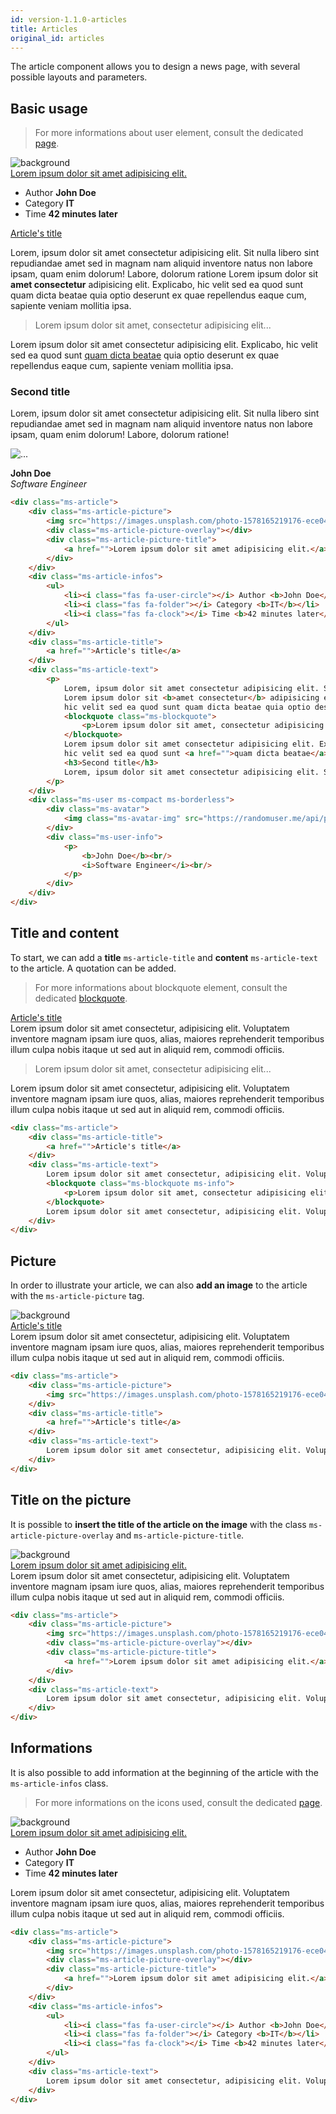 ```yaml
---
id: version-1.1.0-articles
title: Articles
original_id: articles
---
```


The article component allows you to design a news page, with several possible layouts and parameters.

## Basic usage

> For more informations about user element, consult the dedicated [page](users.md).

<div class="ms-browser">
    <div class="ms-tab-browser">
        <div class="ms-dot red"></div>
        <div class="ms-dot yellow"></div>
        <div class="ms-dot green"></div>
    </div>
    <div class="ms-content">
        <div class="ms-article">
            <div class="ms-article-picture">
                <img src="https://images.unsplash.com/photo-1578165219176-ece04edbd053?ixlib=rb-1.2.1&ixid=eyJhcHBfaWQiOjEyMDd9&auto=format&fit=crop&w=1350&q=80" alt="background">
                <div class="ms-article-picture-overlay"></div>
                <div class="ms-article-picture-title">
                    <a href="">Lorem ipsum dolor sit amet adipisicing elit.</a>
                </div>
            </div>
            <div class="ms-article-infos">
                <ul>
                    <li><i class="fas fa-user-circle"></i> Author <b>John Doe</b></li>
                    <li><i class="fas fa-folder"></i> Category <b>IT</b></li>
                    <li><i class="fas fa-clock"></i> Time <b>42 minutes later</b></li>
                </ul>
            </div>
            <div class="ms-article-title">
                <a href="">Article's title</a>
            </div>
            <div class="ms-article-text">
                <p>
                    Lorem, ipsum dolor sit amet consectetur adipisicing elit. Sit nulla libero sint repudiandae amet sed in magnam nam aliquid inventore natus non labore ipsam, quam enim dolorum! Labore, dolorum ratione
                    Lorem ipsum dolor sit <b>amet consectetur</b> adipisicing elit. Explicabo, 
                    hic velit sed ea quod sunt quam dicta beatae quia optio deserunt ex quae repellendus eaque cum, sapiente veniam mollitia ipsa.
                    <blockquote class="ms-blockquote">
                        <p>Lorem ipsum dolor sit amet, consectetur adipisicing elit...</p>
                    </blockquote>
                    Lorem ipsum dolor sit amet consectetur adipisicing elit. Explicabo, 
                    hic velit sed ea quod sunt <a href="">quam dicta beatae</a> quia optio deserunt ex quae repellendus eaque cum, sapiente veniam mollitia ipsa.
                    <h3>Second title</h3>
                    Lorem, ipsum dolor sit amet consectetur adipisicing elit. Sit nulla libero sint repudiandae amet sed in magnam nam aliquid inventore natus non labore ipsam, quam enim dolorum! Labore, dolorum ratione!
                </p>
            </div>
            <div class="ms-user ms-compact ms-borderless">
                <div class="ms-avatar">
                    <img class="ms-avatar-img" src="https://randomuser.me/api/portraits/women/68.jpg" alt="...">
                </div>
                <div class="ms-user-info">
                    <p>
                        <b>John Doe</b><br/>
                        <i>Software Engineer</i><br/>
                    </p>
                </div>
            </div>
        </div>
    </div>
</div>

``` html
<div class="ms-article">
    <div class="ms-article-picture">
        <img src="https://images.unsplash.com/photo-1578165219176-ece04edbd053?ixlib=rb-1.2.1&ixid=eyJhcHBfaWQiOjEyMDd9&auto=format&fit=crop&w=1350&q=80" alt="background">
        <div class="ms-article-picture-overlay"></div>
        <div class="ms-article-picture-title">
            <a href="">Lorem ipsum dolor sit amet adipisicing elit.</a>
        </div>
    </div>
    <div class="ms-article-infos">
        <ul>
            <li><i class="fas fa-user-circle"></i> Author <b>John Doe</b></li>
            <li><i class="fas fa-folder"></i> Category <b>IT</b></li>
            <li><i class="fas fa-clock"></i> Time <b>42 minutes later</b></li>
        </ul>
    </div>
    <div class="ms-article-title">
        <a href="">Article's title</a>
    </div>
    <div class="ms-article-text">
        <p>
            Lorem, ipsum dolor sit amet consectetur adipisicing elit. Sit nulla libero sint repudiandae amet sed in magnam nam aliquid inventore natus non labore ipsam, quam enim dolorum! Labore, dolorum ratione
            Lorem ipsum dolor sit <b>amet consectetur</b> adipisicing elit. Explicabo, 
            hic velit sed ea quod sunt quam dicta beatae quia optio deserunt ex quae repellendus eaque cum, sapiente veniam mollitia ipsa.
            <blockquote class="ms-blockquote">
                <p>Lorem ipsum dolor sit amet, consectetur adipisicing elit...</p>
            </blockquote>
            Lorem ipsum dolor sit amet consectetur adipisicing elit. Explicabo, 
            hic velit sed ea quod sunt <a href="">quam dicta beatae</a> quia optio deserunt ex quae repellendus eaque cum, sapiente veniam mollitia ipsa.
            <h3>Second title</h3>
            Lorem, ipsum dolor sit amet consectetur adipisicing elit. Sit nulla libero sint repudiandae amet sed in magnam nam aliquid inventore natus non labore ipsam, quam enim dolorum! Labore, dolorum ratione!
        </p>
    </div>
    <div class="ms-user ms-compact ms-borderless">
        <div class="ms-avatar">
            <img class="ms-avatar-img" src="https://randomuser.me/api/portraits/women/68.jpg" alt="...">
        </div>
        <div class="ms-user-info">
            <p>
                <b>John Doe</b><br/>
                <i>Software Engineer</i><br/>
            </p>
        </div>
    </div>
</div>
```

## Title and content

To start, we can add a **title** `ms-article-title` and **content** `ms-article-text` to the article. A quotation can be added.

> For more informations about blockquote element, consult the dedicated [blockquote](typography.md#blockquote).

<div class="ms-article">
    <div class="ms-article-title">
        <a href="">Article's title</a>
    </div>
    <div class="ms-article-text">
        Lorem ipsum dolor sit amet consectetur, adipisicing elit. Voluptatem inventore magnam ipsam iure quos, alias, maiores reprehenderit temporibus illum culpa nobis itaque ut sed aut in aliquid rem, commodi officiis.
        <blockquote class="ms-blockquote ms-info">
            <p>Lorem ipsum dolor sit amet, consectetur adipisicing elit...</p>
        </blockquote>
        Lorem ipsum dolor sit amet consectetur, adipisicing elit. Voluptatem inventore magnam ipsam iure quos, alias, maiores reprehenderit temporibus illum culpa nobis itaque ut sed aut in aliquid rem, commodi officiis.
    </div>
</div>

``` html
<div class="ms-article">
    <div class="ms-article-title">
        <a href="">Article's title</a>
    </div>
    <div class="ms-article-text">
        Lorem ipsum dolor sit amet consectetur, adipisicing elit. Voluptatem inventore magnam ipsam iure quos, alias, maiores reprehenderit temporibus illum culpa nobis itaque ut sed aut in aliquid rem, commodi officiis.
        <blockquote class="ms-blockquote ms-info">
            <p>Lorem ipsum dolor sit amet, consectetur adipisicing elit...</p>
        </blockquote>
        Lorem ipsum dolor sit amet consectetur, adipisicing elit. Voluptatem inventore magnam ipsam iure quos, alias, maiores reprehenderit temporibus illum culpa nobis itaque ut sed aut in aliquid rem, commodi officiis.
    </div>
</div>
```

## Picture

In order to illustrate your article, we can also **add an image** to the article with the `ms-article-picture` tag.

<div class="ms-article">
    <div class="ms-article-picture">
        <img src="https://images.unsplash.com/photo-1578165219176-ece04edbd053?ixlib=rb-1.2.1&ixid=eyJhcHBfaWQiOjEyMDd9&auto=format&fit=crop&w=1350&q=80" alt="background">
    </div>
    <div class="ms-article-title">
        <a href="">Article's title</a>
    </div>
    <div class="ms-article-text">
        Lorem ipsum dolor sit amet consectetur, adipisicing elit. Voluptatem inventore magnam ipsam iure quos, alias, maiores reprehenderit temporibus illum culpa nobis itaque ut sed aut in aliquid rem, commodi officiis.
    </div>
</div>

``` html
<div class="ms-article">
    <div class="ms-article-picture">
        <img src="https://images.unsplash.com/photo-1578165219176-ece04edbd053?ixlib=rb-1.2.1&ixid=eyJhcHBfaWQiOjEyMDd9&auto=format&fit=crop&w=1350&q=80" alt="background">
    </div>
    <div class="ms-article-title">
        <a href="">Article's title</a>
    </div>
    <div class="ms-article-text">
        Lorem ipsum dolor sit amet consectetur, adipisicing elit. Voluptatem inventore magnam ipsam iure quos, alias, maiores reprehenderit temporibus illum culpa nobis itaque ut sed aut in aliquid rem, commodi officiis.
    </div>
</div>
```

## Title on the picture

It is possible to **insert the title of the article on the image** with the class `ms-article-picture-overlay` and `ms-article-picture-title`.

<div class="ms-article">
    <div class="ms-article-picture">
        <img src="https://images.unsplash.com/photo-1578165219176-ece04edbd053?ixlib=rb-1.2.1&ixid=eyJhcHBfaWQiOjEyMDd9&auto=format&fit=crop&w=1350&q=80" alt="background">
        <div class="ms-article-picture-overlay"></div>
        <div class="ms-article-picture-title">
            <a href="">Lorem ipsum dolor sit amet adipisicing elit.</a>
        </div>
    </div>
    <div class="ms-article-text">
        Lorem ipsum dolor sit amet consectetur, adipisicing elit. Voluptatem inventore magnam ipsam iure quos, alias, maiores reprehenderit temporibus illum culpa nobis itaque ut sed aut in aliquid rem, commodi officiis.
    </div>
</div>

``` html
<div class="ms-article">
    <div class="ms-article-picture">
        <img src="https://images.unsplash.com/photo-1578165219176-ece04edbd053?ixlib=rb-1.2.1&ixid=eyJhcHBfaWQiOjEyMDd9&auto=format&fit=crop&w=1350&q=80" alt="background">
        <div class="ms-article-picture-overlay"></div>
        <div class="ms-article-picture-title">
            <a href="">Lorem ipsum dolor sit amet adipisicing elit.</a>
        </div>
    </div>
    <div class="ms-article-text">
        Lorem ipsum dolor sit amet consectetur, adipisicing elit. Voluptatem inventore magnam ipsam iure quos, alias, maiores reprehenderit temporibus illum culpa nobis itaque ut sed aut in aliquid rem, commodi officiis.
    </div>
</div>
```

## Informations 

It is also possible to add information at the beginning of the article with the `ms-article-infos` class.

> For more informations on the icons used, consult the dedicated [page](icons.md).

<div class="ms-article">
    <div class="ms-article-picture">
        <img src="https://images.unsplash.com/photo-1578165219176-ece04edbd053?ixlib=rb-1.2.1&ixid=eyJhcHBfaWQiOjEyMDd9&auto=format&fit=crop&w=1350&q=80" alt="background">
        <div class="ms-article-picture-overlay"></div>
        <div class="ms-article-picture-title">
            <a href="">Lorem ipsum dolor sit amet adipisicing elit.</a>
        </div>
    </div>
    <div class="ms-article-infos">
        <ul>
            <li><i class="fas fa-user-circle"></i> Author <b>John Doe</b></li>
            <li><i class="fas fa-folder"></i> Category <b>IT</b></li>
            <li><i class="fas fa-clock"></i> Time <b>42 minutes later</b></li>
        </ul>
    </div>
    <div class="ms-article-text">
        Lorem ipsum dolor sit amet consectetur, adipisicing elit. Voluptatem inventore magnam ipsam iure quos, alias, maiores reprehenderit temporibus illum culpa nobis itaque ut sed aut in aliquid rem, commodi officiis.
    </div>
</div>

``` html
<div class="ms-article">
    <div class="ms-article-picture">
        <img src="https://images.unsplash.com/photo-1578165219176-ece04edbd053?ixlib=rb-1.2.1&ixid=eyJhcHBfaWQiOjEyMDd9&auto=format&fit=crop&w=1350&q=80" alt="background">
        <div class="ms-article-picture-overlay"></div>
        <div class="ms-article-picture-title">
            <a href="">Lorem ipsum dolor sit amet adipisicing elit.</a>
        </div>
    </div>
    <div class="ms-article-infos">
        <ul>
            <li><i class="fas fa-user-circle"></i> Author <b>John Doe</b></li>
            <li><i class="fas fa-folder"></i> Category <b>IT</b></li>
            <li><i class="fas fa-clock"></i> Time <b>42 minutes later</b></li>
        </ul>
    </div>
    <div class="ms-article-text">
        Lorem ipsum dolor sit amet consectetur, adipisicing elit. Voluptatem inventore magnam ipsam iure quos, alias, maiores reprehenderit temporibus illum culpa nobis itaque ut sed aut in aliquid rem, commodi officiis.
    </div>
</div>
```